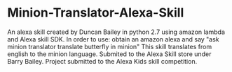 # Minion-Translator-Alexa-Skill
An alexa skill created by Duncan Bailey in python 2.7 using amazon lambda and Alexa skill SDK.
In order to use: obtain an amazon alexa and say "ask minion translator translate butterfly in minion"
This skill translates from english to the minion language.
Submited to the Alexa Skill store under Barry Bailey.
Project submitted to the Alexa Kids skill competition.
